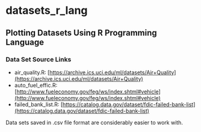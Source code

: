 # datasets_r_lang
## Plotting Datasets Using R Programming Language

### Data Set Source Links
 - air_quality.R: [https://archive.ics.uci.edu/ml/datasets/Air+Quality](https://archive.ics.uci.edu/ml/datasets/Air+Quality)
 - auto_fuel_effic.R: [http://www.fueleconomy.gov/feg/ws/index.shtml#vehicle](http://www.fueleconomy.gov/feg/ws/index.shtml#vehicle)
 - failed_bank_list.R: [https://catalog.data.gov/dataset/fdic-failed-bank-list](https://catalog.data.gov/dataset/fdic-failed-bank-list)

Data sets saved in .csv file format are considerably easier to work with.
